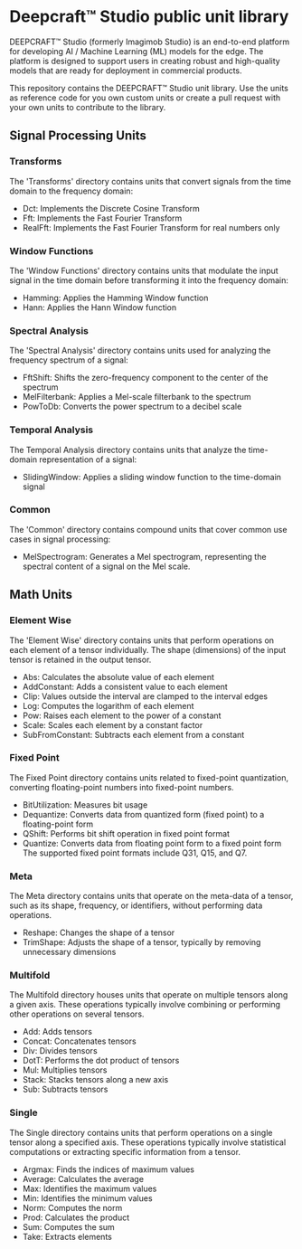 
# Deepcraft™ Studio public unit library

DEEPCRAFT™ Studio (formerly Imagimob Studio) is an end-to-end platform for developing AI / Machine Learning (ML) models for the edge. The platform is designed to support users in creating robust and high-quality models that are ready for deployment in commercial products. 

This repository contains the DEEPCRAFT™ Studio unit library. Use the units as reference code for you own custom units or create a pull request with your own units to contribute to the library. 

## Signal Processing Units

### Transforms
The 'Transforms' directory contains units that convert signals from the time domain to the frequency domain:
- Dct: Implements the Discrete Cosine Transform
- Fft: Implements the Fast Fourier Transform
- RealFft: Implements the Fast Fourier Transform for real numbers only

### Window Functions
The 'Window Functions' directory contains units that modulate the input signal in the time domain before transforming it into the frequency domain:
- Hamming: Applies the Hamming Window function
- Hann: Applies the Hann Window function

### Spectral Analysis
The 'Spectral Analysis' directory contains units used for analyzing the frequency spectrum of a signal:
- FftShift: Shifts the zero-frequency component to the center of the spectrum
- MelFilterbank: Applies a Mel-scale filterbank to the spectrum
- PowToDb: Converts the power spectrum to a decibel scale

### Temporal Analysis
The Temporal Analysis directory contains units that analyze the time-domain representation of a signal:
- SlidingWindow: Applies a sliding window function to the time-domain signal

### Common
The 'Common' directory contains compound units that cover common use cases in signal processing:
- MelSpectrogram: Generates a Mel spectrogram, representing the spectral content of a signal on the Mel scale.

## Math Units

### Element Wise
The 'Element Wise' directory contains units that perform operations on each element of a tensor individually. The shape (dimensions) of the input tensor is retained in the output tensor. 
- Abs: Calculates the absolute value of each element
- AddConstant: Adds a consistent value to each element
- Clip: Values outside the interval are clamped to the interval edges
- Log: Computes the logarithm of each element
- Pow: Raises each element to the power of a constant
- Scale: Scales each element by a constant factor
- SubFromConstant: Subtracts each element from a constant

### Fixed Point
The Fixed Point directory contains units related to fixed-point quantization, converting floating-point numbers into fixed-point numbers. 
- BitUtilization: Measures bit usage
- Dequantize: Converts data from quantized form (fixed point) to a floating-point form
- QShift: Performs bit shift operation in fixed point format
- Quantize: Converts data from floating point form to a fixed point form
The supported fixed point formats include Q31, Q15, and Q7.

### Meta
The Meta directory contains units that operate on the meta-data of a tensor, such as its shape, frequency, or identifiers, without performing data operations. 
- Reshape: Changes the shape of a tensor
- TrimShape: Adjusts the shape of a tensor, typically by removing unnecessary dimensions

### Multifold
The Multifold directory houses units that operate on multiple tensors along a given axis. These operations typically involve combining or performing other operations on several tensors.
- Add: Adds tensors
- Concat: Concatenates tensors
- Div: Divides tensors
- DotT: Performs the dot product of tensors
- Mul: Multiplies tensors
- Stack: Stacks tensors along a new axis
- Sub: Subtracts tensors

### Single
The Single directory contains units that perform operations on a single tensor along a specified axis. These operations typically involve statistical computations or extracting specific information from a tensor.
- Argmax: Finds the indices of maximum values
- Average: Calculates the average
- Max: Identifies the maximum values
- Min: Identifies the minimum values
- Norm: Computes the norm
- Prod: Calculates the product
- Sum: Computes the sum
- Take: Extracts elements
